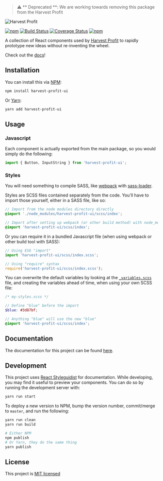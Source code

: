 > :warning: ** Deprecated **: We are working towards removing this package from the Harvest Profit

![Harvest Profit](https://www.harvestprofit.com/logo.png)

[![npm](https://img.shields.io/npm/v/harvest-profit-ui.svg)](https://www.npmjs.com/package/harvest-profit-ui)  [![Build Status](https://travis-ci.org/HarvestProfit/harvest-profit-ui.svg?branch=master)](https://travis-ci.org/HarvestProfit/harvest-profit-ui) [![Coverage Status](https://coveralls.io/repos/github/HarvestProfit/harvest-profit-ui/badge.svg?branch=master)](https://coveralls.io/github/HarvestProfit/harvest-profit-ui?branch=master) [![npm](https://img.shields.io/npm/l/harvest-profit-ui.svg)](https://github.com/HarvestProfit/harvest-profit-ui/blob/master/LICENSE.md)

A collection of React components used by [Harvest Profit](https://www.harvestprofit.com) to rapidly prototype new ideas without re-inventing the wheel.

Check out the [docs](https://harvestprofit.github.io/harvest-profit-ui/)!

## Installation
You can install this via [NPM](https://www.npmjs.com/):
```bash
npm install harvest-profit-ui
```
Or [Yarn](https://yarnpkg.com/en/):
```bash
yarn add harvest-profit-ui
```

## Usage
### Javascript
Each component is actually exported from the main package, so you would simply do
the following:

```js static
import { Button, InputString } from 'harvest-profit-ui';
```

### Styles
You will need something to compile SASS, like [webpack](https://webpack.js.org/) with [sass-loader](https://github.com/webpack-contrib/sass-loader).

Styles are SCSS files contained separately from the code. You'll have to import those yourself, either in a SASS file, like so:
```scss
// Import from the node modules directory directly
@import './node_modules/harvest-profit-ui/scss/index';

// Import after setting up webpack (or other build method) with node_modules included
@import 'harvest-profit-ui/scss/index';
```
Or you can require it in a bundled Javascript file (when using webpack or other build tool with SASS):
```js static
// Using ES6 "import"
import 'harvest-profit-ui/scss/index.scss';

// Using "require" syntax
require('harvest-profit-ui/scss/index.scss');
```

You can overwrite the default variables by looking at the [`_variables.scss`](https://github.com/HarvestProfit/harvest-profit-ui/blob/master/scss/_variables.scss) file, and creating the variables ahead of time, when using your own SCSS file:
```scss
/* my-styles.scss */

// Define "blue" before the import
$blue: #3d87bf;

// Anything "blue" will use the new "blue"
@import 'harvest-profit-ui/scss/index';
```

## Documentation
The documentation for this project can be found [here](https://harvestprofit.github.io/harvest-profit-ui/).

## Development
This project uses [React Styleguidist](https://react-styleguidist.js.org/) for documentation. While developing, you may find it useful to preview your components. You can do so by running the development server with:
```bash
yarn run start
```

To deploy a new version to NPM, bump the version number, commit/merge to `master`, and run the following:
```bash
yarn run clean
yarn run build

# Either NPM
npm publish
# Or Yarn, they do the same thing
yarn publish
```

## License
This project is [MIT licensed](https://github.com/HarvestProfit/harvest-profit-ui/blob/master/LICENSE.md)
